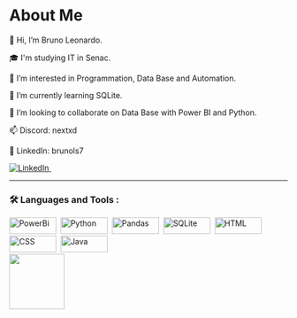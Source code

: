 # About Me

<p>👋 Hi, I’m Bruno Leonardo.</p>
<p>🎓 I'm studying IT in Senac.</p>
<p>👀 I’m interested in Programmation, Data Base and Automation.</p>
<p>🌱 I’m currently learning SQLite.</p>
<p>💞️ I’m looking to collaborate on Data Base with Power BI and Python.</p>
<p>📫 Discord: nextxd</p>
<p>💼 LinkedIn: brunols7</p>
<div>
  <a href="https://www.linkedin.com/in/brunols7/" target="_blank"> <img src="https://img.shields.io/badge/LinkedIn-0A66C2.svg?style=for-the-badge&logo=LinkedIn&logoColor=white" title="LinkedIn" alt="LinkedIn""/>&nbsp; </a>
</div>

---

### :hammer_and_wrench: Languages and Tools :
<div>
  <img src="https://img.shields.io/badge/PowerBI-F2C811?style=for-the-badge&logo=Power%20BI&logoColor=white" title="PowerBi" alt="PowerBi" width="85" height="30"/>&nbsp;
  <img src="https://img.shields.io/badge/python-3670A0?style=for-the-badge&logo=python&logoColor=ffdd54" title="Python" alt="Python" width="85" height="30"/>&nbsp;
  <img src="https://img.shields.io/badge/Pandas-2C2D72?style=for-the-badge&logo=pandas&logoColor=white" title="Pandas" alt="Pandas" width="85" height="30"/>&nbsp;
  <img src="https://img.shields.io/badge/sqlite-%2307405e.svg?style=for-the-badge&logo=sqlite&logoColor=white" title="SQLite"  alt="SQLite" width="85" height="30"/>&nbsp;
  <img src="https://img.shields.io/badge/html5-%23E34F26.svg?style=for-the-badge&logo=html5&logoColor=white" title="HTML5" alt="HTML" width="85" height="30"/>&nbsp;
  <img src="https://img.shields.io/badge/css3-%231572B6.svg?style=for-the-badge&logo=css3&logoColor=white"  title="CSS3" alt="CSS" width="85" height="30"/>&nbsp;
  <img src="https://img.shields.io/badge/java-%23ED8B00.svg?style=for-the-badge&logo=openjdk&logoColor=white" title="Java" alt="Java" width="85" height="30"/>&nbsp;

  <div>
    <a href="https://github.com/brunols7">
    <img loading="lazy" height="100em" src="https://github-readme-stats.vercel.app/api/top-langs/?username=brunols7&layout=compact&langs_count=7&theme=dracula"/>
  </div>
    
</div>
